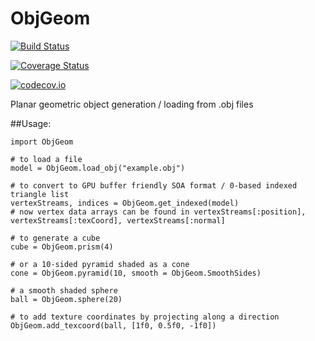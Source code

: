 # ObjGeom

[![Build Status](https://travis-ci.org/aaalexandrov/ObjGeom.jl.svg?branch=master)](https://travis-ci.org/aaalexandrov/ObjGeom.jl)

[![Coverage Status](https://coveralls.io/repos/aaalexandrov/ObjGeom.jl/badge.svg?branch=master&service=github)](https://coveralls.io/github/aaalexandrov/ObjGeom.jl?branch=master)

[![codecov.io](http://codecov.io/github/aaalexandrov/ObjGeom.jl/coverage.svg?branch=master)](http://codecov.io/github/aaalexandrov/ObjGeom.jl?branch=master)

Planar geometric object generation / loading from .obj files

##Usage:

```
import ObjGeom

# to load a file
model = ObjGeom.load_obj("example.obj")

# to convert to GPU buffer friendly SOA format / 0-based indexed triangle list
vertexStreams, indices = ObjGeom.get_indexed(model)
# now vertex data arrays can be found in vertexStreams[:position], vertexStreams[:texCoord], vertexStreams[:normal]

# to generate a cube
cube = ObjGeom.prism(4)

# or a 10-sided pyramid shaded as a cone
cone = ObjGeom.pyramid(10, smooth = ObjGeom.SmoothSides)

# a smooth shaded sphere
ball = ObjGeom.sphere(20)

# to add texture coordinates by projecting along a direction
ObjGeom.add_texcoord(ball, [1f0, 0.5f0, -1f0])
```
